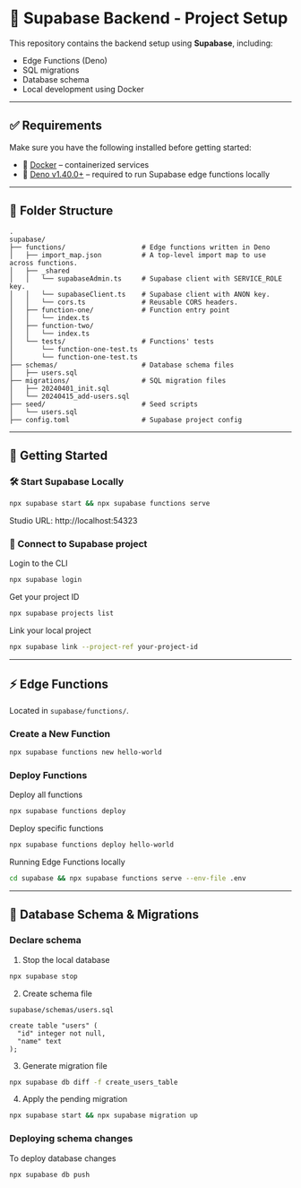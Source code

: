 # 🧩 Supabase Backend - Project Setup

This repository contains the backend setup using **Supabase**, including:

- Edge Functions (Deno)
- SQL migrations
- Database schema
- Local development using Docker

---

## ✅ Requirements

Make sure you have the following installed before getting started:

- 🐳 [Docker](https://www.docker.com/) – containerized services
- 🦕 [Deno v1.40.0+](https://deno.land/) – required to run Supabase edge functions locally

---

## 📁 Folder Structure

```
.
supabase/
├── functions/                   # Edge functions written in Deno
│   ├── import_map.json          # A top-level import map to use across functions.
│   ├── _shared
│   │   └── supabaseAdmin.ts     # Supabase client with SERVICE_ROLE key.
│   │   └── supabaseClient.ts    # Supabase client with ANON key.
│   │   └── cors.ts              # Reusable CORS headers.
│   ├── function-one/            # Function entry point
│   │   └── index.ts
│   ├── function-two/
│   │   └── index.ts
│   └── tests/                   # Functions' tests
│       └── function-one-test.ts
│       └── function-one-test.ts
├── schemas/                     # Database schema files
│   ├── users.sql
├── migrations/                  # SQL migration files
│   ├── 20240401_init.sql
│   └── 20240415_add-users.sql
├── seed/                        # Seed scripts
│   └── users.sql
├── config.toml                  # Supabase project config

```

---

## 🚀 Getting Started

### 🛠️ Start Supabase Locally

```bash
npx supabase start && npx supabase functions serve
```
Studio URL: http://localhost:54323

### 🔗 Connect to Supabase project

Login to the CLI

```bash
npx supabase login
```

Get your project ID

```bash
npx supabase projects list
```

Link your local project

```bash
npx supabase link --project-ref your-project-id
```

---

## ⚡ Edge Functions

Located in `supabase/functions/`.

### Create a New Function

```bash
npx supabase functions new hello-world
```

### Deploy Functions

Deploy all functions

```bash
npx supabase functions deploy
```

Deploy specific functions

```bash
npx supabase functions deploy hello-world
```

Running Edge Functions locally

```bash
cd supabase && npx supabase functions serve --env-file .env
```

---

## 🧬 Database Schema & Migrations

### Declare schema

1. Stop the local database

```bash
npx supabase stop
```

2. Create schema file

`supabase/schemas/users.sql`
```
create table "users" (
  "id" integer not null,
  "name" text
);
```

3. Generate migration file

```bash
npx supabase db diff -f create_users_table
```

4. Apply the pending migration

```bash
npx supabase start && npx supabase migration up
```

### Deploying schema changes

To deploy database changes

```bash
npx supabase db push
```
